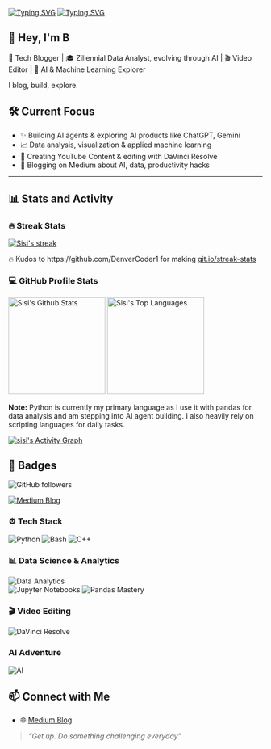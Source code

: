 [![Typing SVG](https://readme-typing-svg.demolab.com/?lines=First+line+of+text;Second+line+of+text)](https://git.io/typing-svg)
[![Typing SVG](https://readme-typing-svg.demolab.com/font=Major+Mono+Display&size=15&color=2972B6&lines=Analytics+mind+%26+intellectual+curiosity;Pandas+practitioner;High+performance+C%2B%2B+learner)](https://git.io/typing-svg)
## 👋 Hey, I'm B

🚀 Tech Blogger | 🎓 Zillennial Data Analyst, evolving through AI | 🎬 Video Editor | 🤖 AI & Machine Learning Explorer

I blog, build, explore. 

## 🛠️ Current Focus
- ✨ Building AI agents & exploring AI products like ChatGPT, Gemini
- 📈 Data analysis, visualization & applied machine learning
- 🎥 Creating YouTube Content & editing with DaVinci Resolve
- 📖 Blogging on Medium about AI, data, productivity hacks

---

  <h2>📊 Stats and Activity</h2>

  <h3>🔥 Streak Stats</h3>

  <!-- GitHub Readme Streak Stats - https://github.com/DenverCoder1/github-readme-streak-stats -->
  <p>
    <a href="https://github.com/Lime-sisi/github-readme-streak-stats">
      <!-- Use https://streak-stats.demolab.com or self-host with your own Vercel app - visit https://git.io/streak-stats for instructions -->
      <img title="💡 The resources I use for displaying the beautiful stats is from git.io/streak-stats" alt="Sisi's streak" src="https://github-readme-streak-stats-eight.vercel.app/?user=Lime-sisi&theme=monokai-metallian&hide_border=true&short_numbers=true"/>
    </a>
    <p>🔥 Kudos to https://github.com/DenverCoder1 for making <a href="https://git.io/streak-stats">git.io/streak-stats</a></p>
  </p>

  <h3>💻 GitHub Profile Stats</h3>

  <!-- https://github.com/Lime-sisi/github-readme-stats -->

  <a href="https://github.com/Lime-sisi/github-readme-stats"><img alt="Sisi's Github Stats" src="https://denvercoder1-github-readme-stats.vercel.app/api/?username=Lime-sisi&show_icons=true&include_all_commits=true&count_private=true&theme=chartreuse-dark&hide_border=true&bg_color=1F222E&title_color=F85D7F&icon_color=F8D866" height="192px"/></a>
  <a href="https://github.com/Lime-sisi/github-readme-stats"><img alt="Sisi's Top Languages" src="https://denvercoder1-github-readme-stats.vercel.app/api/top-langs/?username=Lime-sisi&langs_count=8&layout=compact&theme=chartreuse-dark&hide_border=true&bg_color=1F222E&title_color=F85D7F&icon_color=F8D866&hide=Jupyter%20Notebook,Roff" height="192px"/></a>
  <br/>

  <b>Note:</b> Python is currently my primary language as I use it with pandas for data analysis and am stepping into AI agent building. I also heavily rely on scripting languages for daily tasks.
  <!-- https://github.com/Lime-sisi/github-readme-activity-graph -->

  <a href="https://github.com/Lime-sisi/github-readme-activity-graph"><img alt="sisi's Activity Graph" src="https://github-readme-activity-graph.vercel.app/graph/?username=Lime-sisi&bg_color=1F222E&color=F8D866&line=F85D7F&point=FFFFFF&hide_border=true" /></a>



## 🚩 Badges
![GitHub followers](https://img.shields.io/github/followers/Lime-sisi?label=Follow%20me%20on%20GitHub&style=social)

[![Medium Blog](https://img.shields.io/badge/Blog-Medium-black?logo=medium)](https://medium.com/@sisi_hj)

### ⚙️ Tech Stack
![Python](https://img.shields.io/badge/Python-3776AB?style=for-the-badge&logo=python&logoColor=white)
![Bash](https://img.shields.io/badge/Shell-Bash-4EAA25?style=for-the-badge&logo=gnubash&logoColor=white)
![C++](https://img.shields.io/badge/C++-00599C?style=for-the-badge&logo=c%2b%2b&logoColor=white)

### 📊 Data Science & Analytics
![Data Analytics](https://img.shields.io/badge/Data%20Analytics-Pandas-black)\
![Jupyter Notebooks](https://img.shields.io/badge/Notebooks-Jupyter-orange?logo=Jupyter)
![Pandas Mastery](https://img.shields.io/badge/Data%20Wrangling-Pandas-150458?logo=pandas)

### 🎬 Video Editing
![DaVinci Resolve](https://img.shields.io/badge/DaVinci%20Resolve-1f66c1?style=flat-square&logo=daVinciResolve)

### AI Adventure 
![AI](https://img.shields.io/badge/AI-Agent%20Builder-blueviolet)

## 📫 Connect with Me
- 🌐 [Medium Blog](https://medium.com/@sisi_hj)

> *“Get up. Do something challenging everyday”* 
